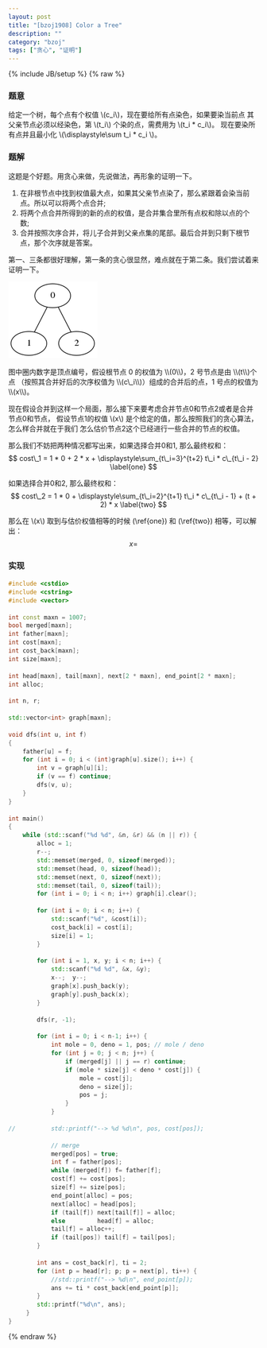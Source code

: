 ```yaml
---
layout: post
title: "[bzoj1908] Color a Tree"
description: ""
category: "bzoj"
tags: ["贪心", "证明"]
---
```

{% include JB/setup %}
{% raw %}

### 题意

给定一个树，每个点有个权值 \\(c\_i\\)，现在要给所有点染色，如果要染当前点
其父亲节点必须以经染色，第 \\(t\_i\\) 个染的点，需费用为 \\(t\_i * c\_i\\)。
现在要染所有点并且最小化 \\(\displaystyle\sum t\_i * c\_i \\)。


### 题解

这题是个好题。用贪心来做，先说做法，再形象的证明一下。

1. 在非根节点中找到权值最大点，如果其父亲节点染了，那么紧跟着会染当前点。所以可以将两个点合并;
2. 将两个点合并所得到的新的点的权值，是合并集合里所有点权和除以点的个数;
3. 合并按照次序合并，将儿子合并到父亲点集的尾部。最后合并到只剩下根节点，那个次序就是答案。

第一、三条都很好理解，第一条的贪心很显然，难点就在于第二条。我们尝试着来证明一下。

![v](/assets/img/bzoj1908-tree.png)
<div class="figure-comment">
图中圈内数字是顶点编号，假设根节点 0 的权值为 \\(0\\)，2 号节点是由 \\(t\\)个点
（按照其合并好后的次序权值为 \\(c\_i\\)）组成的合并后的点，1 号点的权值为 \\(x\\)。
</div>

现在假设合并到这样一个局面，那么接下来要考虑合并节点0和节点2或者是合并节点0和节点，
假设节点1的权值 \\(x\\) 是个给定的值，那么按照我们的贪心算法，怎么样合并就在于我们
怎么估价节点2这个已经进行一些合并的节点的权值。

那么我们不妨把两种情况都写出来，如果选择合并0和1, 那么最终权和：
$$ cost\_1 = 1 * 0 + 2 * x + \displaystyle\sum_{t\_i=3}^{t+2} t\_i * c\_{t\_i - 2} \label{one} $$

如果选择合并0和2, 那么最终权和：
$$ cost\_2 = 1 * 0 + \displaystyle\sum_{t\_i=2}^{t+1} t\_i * c\_{t\_i - 1} + (t + 2) * x \label{two} $$

那么在 \\(x\\) 取到与估价权值相等的时候 (\ref{one}) 和 (\ref{two}) 相等，可以解出：
$$ x = $$


### 实现

```cpp
#include <cstdio>
#include <cstring>
#include <vector>

int const maxn = 1007;
bool merged[maxn];
int father[maxn];
int cost[maxn];
int cost_back[maxn];
int size[maxn];

int head[maxn], tail[maxn], next[2 * maxn], end_point[2 * maxn];
int alloc;

int n, r;

std::vector<int> graph[maxn];

void dfs(int u, int f)
{
	father[u] = f;
	for (int i = 0; i < (int)graph[u].size(); i++) {
		int v = graph[u][i];
		if (v == f) continue;
		dfs(v, u);
	}
}

int main()
{
	while (std::scanf("%d %d", &n, &r) && (n || r)) {
		alloc = 1;
		r--;
		std::memset(merged, 0, sizeof(merged));
		std::memset(head, 0, sizeof(head));
		std::memset(next, 0, sizeof(next));
		std::memset(tail, 0, sizeof(tail));
		for (int i = 0; i < n; i++) graph[i].clear();

		for (int i = 0; i < n; i++) {
			std::scanf("%d", &cost[i]);
			cost_back[i] = cost[i];
			size[i] = 1;
		}

		for (int i = 1, x, y; i < n; i++) {
			std::scanf("%d %d", &x, &y);
			x--;  y--;
			graph[x].push_back(y);
			graph[y].push_back(x);
		}

		dfs(r, -1);

		for (int i = 0; i < n-1; i++) {
			int mole = 0, deno = 1, pos; // mole / deno
			for (int j = 0; j < n; j++) {
				if (merged[j] || j == r) continue;
				if (mole * size[j] < deno * cost[j]) {
					mole = cost[j];
					deno = size[j];
					pos = j;
				}
			}

//			std::printf("--> %d %d\n", pos, cost[pos]);

			// merge
			merged[pos] = true;
			int f = father[pos];
			while (merged[f]) f= father[f];
			cost[f] += cost[pos];
			size[f] += size[pos];
			end_point[alloc] = pos;
			next[alloc] = head[pos];
			if (tail[f]) next[tail[f]] = alloc;
			else		 head[f] = alloc;
			tail[f] = alloc++;
			if (tail[pos]) tail[f] = tail[pos];
		}

		int ans = cost_back[r], ti = 2;
		for (int p = head[r]; p; p = next[p], ti++) {
			//std::printf("--> %d\n", end_point[p]);
			ans += ti * cost_back[end_point[p]];
		}
		std::printf("%d\n", ans);
	 }
}

```

{% endraw %}

